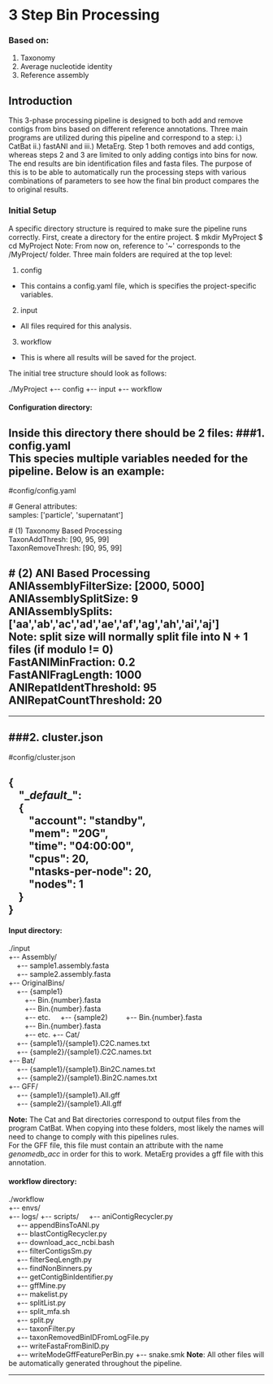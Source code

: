 # 3 Step Bin Processing

### Based on:
1. Taxonomy
2. Average nucleotide identity
3. Reference assembly

## Introduction
This 3-phase processing pipeline is designed to both add and remove contigs from bins based on different reference annotations. Three main programs are utilized during this pipeline and correspond to a step: i.) CatBat ii.) fastANI and iii.) MetaErg. Step 1 both removes and add contigs, whereas steps 2 and 3 are limited to only adding contigs into bins for now. The end results are bin identification files and fasta files. The purpose of this is to be able to automatically run the processing steps with various combinations of parameters to see how the final bin product compares the to original results.

### Initial Setup
A specific directory structure is required to make sure the pipeline runs correctly. First, create a directory for the entire project.
$ mkdir MyProject
$ cd MyProject
Note: From now on, reference to '~' corresponds to the /MyProject/ folder.
Three main folders are required at the top level:
1. config
- This contains a config.yaml file, which is specifies the project-specific variables.
2. input
- All files required for this analysis.
3. workflow
- This is where all results will be saved for the project.

The initial tree structure should look as follows:

./MyProject
+-- config
+-- input
+-- workflow

#### Configuration directory:
Inside this directory there should be 2 files:
###1. config.yaml  
This species multiple variables needed for the pipeline. Below is an example:
---
\#config/config.yaml  

\# General attributes:  
samples: ['particle', 'supernatant']  

\# (1) Taxonomy Based Processing  
TaxonAddThresh: [90, 95, 99]  
TaxonRemoveThresh: [90, 95, 99]  

\# (2) ANI Based Processing  
ANIAssemblyFilterSize: [2000, 5000]  
ANIAssemblySplitSize: 9  
ANIAssemblySplits: ['aa','ab','ac','ad','ae','af','ag','ah','ai','aj']  
Note: split size will normally split file into N + 1 files (if modulo != 0)  
FastANIMinFraction: 0.2  
FastANIFragLength: 1000  
ANIRepatIdentThreshold: 95  
ANIRepatCountThreshold: 20  
---
---


###2. cluster.json
---
\#config/cluster.json  

{  
    "\__default__":  
    {  
        "account": "standby",  
        "mem": "20G",  
        "time": "04:00:00",  
        "cpus": 20,  
        "ntasks-per-node": 20,  
        "nodes": 1  
    }  
}  
---

#### Input directory:
./input  
+-- Assembly/  
    +-- sample1.assembly.fasta  
    +-- sample2.assembly.fasta  
+-- OriginalBins/  
    +-- {sample1}  
        +-- Bin.{number}.fasta  
        +-- Bin.{number}.fasta  
        +-- etc.
    +-- {sample2) 
        +-- Bin.{number}.fasta  
        +-- Bin.{number}.fasta  
        +-- etc. 
+-- Cat/  
    +-- {sample1}/{sample1}.C2C.names.txt  
    +-- {sample2}/{sample1}.C2C.names.txt  
+-- Bat/  
    +-- {sample1}/{sample1}.Bin2C.names.txt  
    +-- {sample2}/{sample1}.Bin2C.names.txt  
+-- GFF/  
    +-- {sample1}/{sample1}.All.gff  
    +-- {sample2}/{sample1}.All.gff  

**Note:** The Cat and Bat directories correspond to output files from the program CatBat. When copying into these folders, most likely the names will need to change to comply with this pipelines rules.  
For the GFF file, this file must contain an attribute with the name *genomedb_acc* in order for this to work. MetaErg provides a gff file with this annotation.  

#### workflow directory:
./workflow  
+-- envs/  
+-- logs/
+-- scripts/
    +-- aniContigRecycler.py  
    +-- appendBinsToANI.py  
    +-- blastContigRecycler.py  
    +-- download_acc_ncbi.bash  
    +-- filterContigsSm.py  
    +-- filterSeqLength.py  
    +-- findNonBinners.py  
    +-- getContigBinIdentifier.py  
    +-- gffMine.py  
    +-- makelist.py  
    +-- splitList.py  
    +-- split_mfa.sh  
    +-- split.py  
    +-- taxonFilter.py  
    +-- taxonRemovedBinIDFromLogFile.py  
    +-- writeFastaFromBinID.py  
    +-- writeModeGffFeaturePerBin.py
+-- snake.smk
**Note**: All other files will be automatically generated throughout the pipeline.
***

